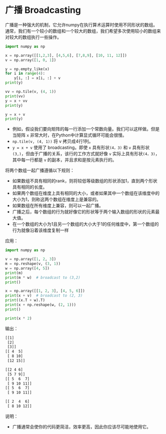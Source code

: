 
# 广播 Broadcasting

广播是一种强大的机制，它允许numpy在执行算术运算时使用不同形状的数组。通常，我们有一个较小的数组和一个较大的数组，我们希望多次使用较小的数组来对较大的数组执行一些操作。



```python
import numpy as np

x = np.array([[1,2,3], [4,5,6], [7,8,9], [10, 11, 12]])
v = np.array([1, 0, 1])

y = np.empty_like(x)
for i in range(4):
    y[i, :] = x[i, :] + v
print(y)

vv = np.tile(v, (4, 1))
print(vv)
y = x + vv
print(y)

y = x + v
print(y)
```

- 例如，假设我们要向矩阵的每一行添加一个常数向量。我们可以这样做。但是当矩阵 `x` 非常大时，在Python中计算显式循环可能会很慢。
- `np.tile(v, (4, 1))` 将 v 拷贝成4行1列。
- `y = x + v` 使用了 broadcasting。即使 `x` 具有形状`(4，3)` 和 `v` 具有形状 `(3,)`，但由于广播的关系，该行的工作方式就好像 `v` 实际上具有形状`(4，3)`，其中每一行都是 `v` 的副本，并且求和是按元素执行的。

将两个数组一起广播遵循以下规则：

- 如果数组不具有相同的rank，则将较低等级数组的形状添加1，直到两个形状具有相同的长度。
- 如果两个数组在维度上具有相同的大小，或者如果其中一个数组在该维度中的大小为1，则称这两个数组在维度上是兼容的。
- 如果数组在所有维度上兼容，则可以一起广播。
- 广播之后，每个数组的行为就好像它的形状等于两个输入数组的形状的元素最大值。
- 在一个数组的大小为1且另一个数组的大小大于1的任何维度中，第一个数组的行为就像沿着该维度复制一样


应用：

```python
import numpy as np

v = np.array([1, 2, 3])
m = np.reshape(v, (3, 1))
w = np.array([4, 5])
print(m)
print(m * w)  # broadcast to (3,2)
print()

x = np.array([[1, 2, 3], [4, 5, 6]])
print(x + v)  # broadcast to (2, 3)
print((x.T + w).T)
print(x + np.reshape(w, (2, 1)))
print()

print(x * 2)
```

输出：

```txt
[[1]
 [2]
 [3]]
[[ 4  5]
 [ 8 10]
 [12 15]]

[[2 4 6]
 [5 7 9]]
[[ 5  6  7]
 [ 9 10 11]]
[[ 5  6  7]
 [ 9 10 11]]

[[ 2  4  6]
 [ 8 10 12]]
```

说明：

- 广播通常会使你的代码更简洁，效率更高，因此你应该尽可能地使用它。



